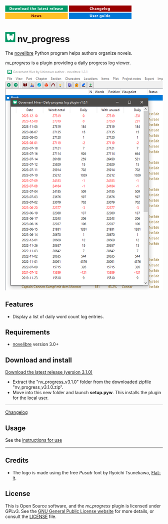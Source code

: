[![Download the latest release](docs/img/download-button.png)](https://github.com/peter88213/nv_progress/raw/main/dist/nv_progress_v3.1.0.zip)
[![Changelog](docs/img/changelog-button.png)](docs/changelog.md)
[![News](docs/img/news-button.png)](https://github.com/peter88213/novelibre/discussions/1)
[![Online help](docs/img/help-button.png)](docs/usage.md)


# ![W](icons/wLogo32.png) nv_progress

The [novelibre](https://github.com/peter88213/novelibre/) Python program helps authors organize novels.  

*nv_progress* is a plugin providing a daily progress log viewer. 

![Screenshot](docs/Screenshots/screen01.png)

## Features

- Display a list of daily word count log entries.

## Requirements

- [novelibre](https://github.com/peter88213/novelibre/) version 3.0+

## Download and install

[Download the latest release (version 3.1.0)](https://github.com/peter88213/nv_progress/raw/main/dist/nv_progress_v3.1.0.zip)

- Extract the "nv_progress_v3.1.0" folder from the downloaded zipfile "nv_progress_v3.1.0.zip".
- Move into this new folder and launch **setup.pyw**. This installs the plugin for the local user.

---

[Changelog](docs/changelog.md)

## Usage

See the [instructions for use](docs/usage.md)

---

## Credits

- The logo is made using the free *Pusab* font by Ryoichi Tsunekawa, [Flat-it](http://flat-it.com/).

## License

This is Open Source software, and the *nv_progress* plugin is licensed under GPLv3. See the
[GNU General Public License website](https://www.gnu.org/licenses/gpl-3.0.en.html) for more
details, or consult the [LICENSE](https://github.com/peter88213/nv_progress/blob/main/LICENSE) file.
